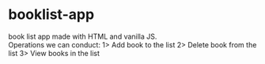 # booklist-app
book list app made with HTML and vanilla JS.                                                                                                
Operations we can conduct:
1> Add book to the list
2> Delete book from the list
3> View books in the list

